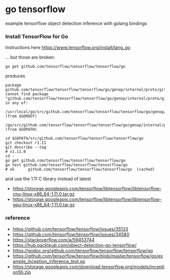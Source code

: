go tensorflow
===

example tensorflow object detection inference with golang bindings

### Install TensorFlow for Go

Instructions here https://www.tensorflow.org/install/lang_go

... but those are broken:

```shell script
go get github.com/tensorflow/tensorflow/tensorflow/go
```
produces
```text
package github.com/tensorflow/tensorflow/tensorflow/go/genop/internal/proto/github.com/tensorflow/tensorflow/tensorflow/go/core: cannot find package "github.com/tensorflow/tensorflow/tensorflow/go/genop/internal/proto/github.com/tensorflow/tensorflow/tensorflow/go/core" in any of:
        /usr/local/go/src/github.com/tensorflow/tensorflow/tensorflow/go/genop/internal/proto/github.com/tensorflow/tensorflow/tensorflow/go/core (from $GOROOT)
        /go/src/github.com/tensorflow/tensorflow/tensorflow/go/genop/internal/proto/github.com/tensorflow/tensorflow/tensorflow/go/core (from $GOPATH)
```

```shell script
cd $GOPATH/src/github.com/tensorflow/tensorflow/tensorflow/go
git checkout r1.11
git describe --tag
# v1.11.0
cd -
go get github.com/tensorflow/tensorflow/tensorflow/go
go test github.com/tensorflow/tensorflow/tensorflow/go
# ok      github.com/tensorflow/tensorflow/tensorflow/go  (cached)
```

and use the 1.11 C library instead of latest
- https://storage.googleapis.com/tensorflow/libtensorflow/libtensorflow-cpu-linux-x86_64-1.11.0.tar.gz
- https://storage.googleapis.com/tensorflow/libtensorflow/libtensorflow-gpu-linux-x86_64-1.11.0.tar.gz


### reference
- https://github.com/tensorflow/tensorflow/issues/35133
- https://github.com/tensorflow/tensorflow/issues/34580
- https://stackoverflow.com/a/59453744
- https://hub.packtpub.com/object-detection-go-tensorflow/
- https://godoc.org/github.com/tensorflow/tensorflow/tensorflow/go
- https://github.com/tensorflow/tensorflow/blob/master/tensorflow/go/example_inception_inference_test.go
- https://storage.googleapis.com/download.tensorflow.org/models/inception5h.zip
